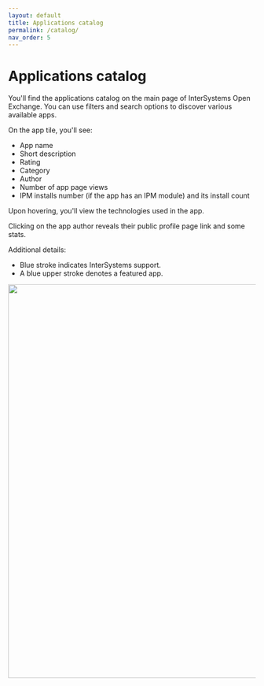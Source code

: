 ```yaml
---
layout: default
title: Applications catalog
permalink: /catalog/
nav_order: 5
---
```


# Applications catalog

You'll find the applications catalog on the main page of InterSystems Open Exchange. You can use filters and search options to discover various available apps.

On the app tile, you'll see:
 - App name
 - Short description
 - Rating
 - Category
 - Author
 - Number of app page views
 - IPM installs number (if the app has an IPM module) and its install count

Upon hovering, you'll view the technologies used in the app. 

Clicking on the app author reveals their public profile page link and some stats.

Additional details:
 - Blue stroke indicates InterSystems support.
 - A blue upper stroke denotes a featured app.

<img src="/assets/images/catalog/1.svg" width="800"> 
